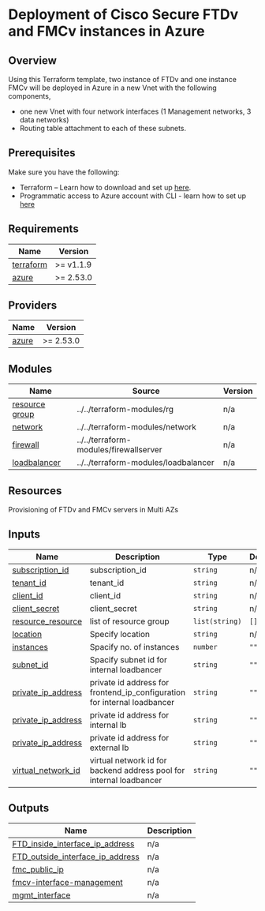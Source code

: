 <!-- BEGIN_TF_DOCS -->
# Deployment of Cisco Secure FTDv and FMCv instances in Azure

## Overview

Using this Terraform template, two instance of FTDv and one instance FMCv will be deployed in  Azure in a new Vnet with the following components,

- one new Vnet with four network interfaces (1 Management networks, 3 data networks)
- Routing table attachment to each of these subnets.

## Prerequisites

Make sure you have the following:

- Terraform – Learn how to download and set up [here](https://learn.hashicorp.com/terraform/getting-started/install.html).
- Programmatic access to Azure account with CLI - learn how to set up [here](https://docs.microsoft.com/en-us/cli/azure/authenticate-azure-cli)

## Requirements

| Name | Version |
|------|---------|
| <a name="requirement_terraform"></a> [terraform](#requirement\_terraform) | >= v1.1.9 |
| <a name="requirement_azure"></a> [azure](#requirement\_azure) | >= 2.53.0 |

## Providers

| Name | Version |
|------|---------|
| <a name="requirement_azure"></a> [azure](#requirement\_azure) | >= 2.53.0 |

## Modules

| Name | Source | Version |
|------|--------|---------|
| <a name="module_resource_group"></a> [resource group](#module\_instance) | ../../terraform-modules/rg | n/a |
| <a name="module_service_network"></a> [network](#module\_service\_network) | ../../terraform-modules/network | n/a |
| <a name="module_firewall_server"></a> [firewall](#module\_service\_network) | ../../terraform-modules/firewallserver | n/a |
| <a name="loadbancer"></a> [loadbalancer](#module\_service\_loadbalncer) | ../../terraform-modules/loadbalancer | n/a |

## Resources

Provisioning of FTDv and FMCv servers in Multi AZs

## Inputs

| Name | Description | Type | Default | Required |
|------|-------------|------|---------|:--------:|
| <a name="subscription_id"></a> [subscription\_id](#input\_subscription\_id) | subscription_id | `string` | n/a | yes |
| <a name="tenant_id"></a> [tenant\_id](#input\_tenant\_id) | tenant_id | `string` | n/a | yes |
| <a name="client_id"></a> [client\_id](#input\_client\_id) | client_id | `string` | n/a | yes |
| <a name="client_secret"></a> [client\_secret](#input\client\_secret) |client\_secret | `string` | n/a | yes |
| <a name="resource_group"></a> [resource\_resource](#input\_resource\_group) | list of resource group| `list(string)` | `[]` | yes |
| <a name="location"></a> [location](#location) | Specify location | `string` |  n/a | yes |
| <a name="instances"></a> [instances](#instances) |Spacify no. of instances | `number` | `""` | yes|
| <a name="subnet id"></a> [subnet_id](#subnetid) |Spacify subnet id for internal loadbancer | `string` | `""` | yes|
| <a name="private id address for frontend_ip_configuration"></a> [private_ip_address](#privateipaddesss) |private id address for frontend_ip_configuration for internal loadbancer | `string` | `""` | yes|
| <a name="private id address for internal lb"></a> [private_ip_address](#privateipaddesss) |private id address for internal lb | `string` | `""` | yes|
| <a name="private id address for external lb"></a> [private_ip_address](#privateipaddesss) |private id address for external lb | `string` | `""` | yes|
| <a name="virtual network id"></a> [virtual_network_id ](#virtualnetworkid) |virtual network id  for backend address pool for internal loadbancer | `string` | `""` | yes|

## Outputs

| Name | Description |
|------|-------------|
| <a name="output_FTD_inside_interface_ip_address"></a> [FTD\_inside\_interface\_ip\_address](#output\_FTD\_inside\_interface\_ip\_address) | n/a |
| <a name="output_FTD_outside_interface_ip_address"></a> [FTD\_outside\_interface\_ip\_address](#output\_FTD\_outside\_interface\_ip\_address) | n/a |
| <a name="output_fmc_public_ip"></a> [fmc\_public\_ip](#output\_fmc\_public\_ip) | n/a |
| <a name="output_fmcv-interface-management"></a> [fmcv-interface-management](#output\_fmcv-interface-management) | n/a |
| <a name="output_mgmt_interface"></a> [mgmt\_interface](#output\_mgmt\_interface) | n/a |

<!-- END_TF_DOCS -->
